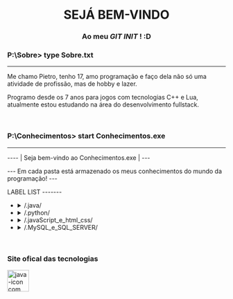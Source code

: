 

<h1 align="center">SEJÁ BEM-VINDO</h1>
<h3 align="center">Ao meu <i> GIT INIT</i> ! :D</h3>
<h3>P:\Sobre> type Sobre.txt</h3>

___


<p>Me chamo Pietro, tenho 17, amo programação e faço dela não só uma atividade de profissão, mas de hobby e lazer. 
  
Programo desde os 7 anos para jogos com tecnologias C++ e Lua, atualmente estou estudando na área do desenvolvimento fullstack.
</p>

<br>

<h3>P:\Conhecimentos> start Conhecimentos.exe</h3>

___

<p> ---- | Seja bem-vindo ao Conhecimentos.exe | --- </p>
<p> --- Em cada pasta está armazenado os meus conhecimentos do mundo da programação! --- </p>
<p> LABEL LIST -------

<ul>
<li><details>
  <summary> /.java/ </summary>
  <br>
  <p>System.out.println( " SOBRE A LINGUAGEM: Uma consolidada linguagem de programação para todos os tipos de software e porte ")</p>
  <p>--------------------</p>
  <p>open experiência.java:  Com a certificação Oracle Foundations, muita prática e café... (se você me entende :D ) venho melhorando e aprimorando meus conhecimentos em Java focando em criação de software
    desktop </p>
  <p>--------------------</p>
  <details>
    <summary>/.java/projetosJava/ </summary>
    <br>
      <p>Ainda vazio.... :(</p>
</details></li>

<li><details>
  <summary> /.python/ </summary>
  <br>
  <p>print( ' SOBRE A LINGUAGEM: Uma ótima linguagem de programação para automação e machine learning ')</p>
  <p>--------------------</p>
  <p>open experiência.py:  Com o aprendizado solitário :( e grátis da tão conhecida internet, python foi a minha primeira linguagem de realmente entendimento para lógica de programação e resolução de problemas, hoje focando em automação de processos e conexão com bancos de dados </p>
  <p>--------------------</p>
  <details>
    <summary>/.python/projetosPython/ </summary>
    <br>
      <p>Ainda vazio.... :(</p>
</details></li>

<li><details>
  <summary> /.javaScript_e_html_css/ </summary>
  <br>
  <p>console.log( " SOBRE A LINGUAGEM: Uma linguagem extremmente fersatil e poderosa, feita e focada para programação web ")</p>
  <p>--------------------</p>
  <p>open experiência.js: Ao aprender as linguagens de marcação HTML e CSS uso do javaScript para melhorar os sites é indescrítivel, possuo como linguagem de apoio para criações WEB, porém não focado em javaScript </p>
  <p>--------------------</p>
  <details>
    <summary>/.javaScript/projetosFront-end/ </summary>
    <br>
      <p>Ainda vazio.... :(</p>
</details></li>

<li><details>
  <summary> /.MySQL_e_SQL_SERVER/ </summary>
  <br>
  <p>tabela.experiencia.sqç( " SOBRE A LINGUAGENS: Linguagens  de extrema útilidade para criação de banco de dados relacional ")</p>
  <p>--------------------</p>
  <p>open experiência.sql: Com as abilidades de programação já consolídadas busquei aprender as linguagens de banco de dados MySQL e SQL SERVER que são de extrema importancia para projetos mais complexos</p>
  <p>--------------------</p>
  <details>
    <summary>/.MySQL_e_SQL_SERVER/projetos_SQL/ </summary>
    <br>
      <p>Ainda vazio.... :(</p>
</details></li>
  
</ul>
<br>
<h3>Site ofical das tecnologias</h3>
<a href='https://docs.oracle.com/javase/8/docs/api/' target='_blank'><img height="50px" width="50px" src='https://i.postimg.cc/YvSGR653/java-icon.png' border='0' alt='java-icon com hyperlink para comunidade oficil Java'/></a>
